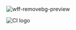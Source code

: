 ![wff-removebg-preview](https://github.com/Mvogtsinga/week-food-foot/assets/152321059/45da98b2-2dc6-4b51-a790-09004a47af20)












![CI logo](https://codeinstitute.s3.amazonaws.com/fullstack/ci_logo_small.png)


